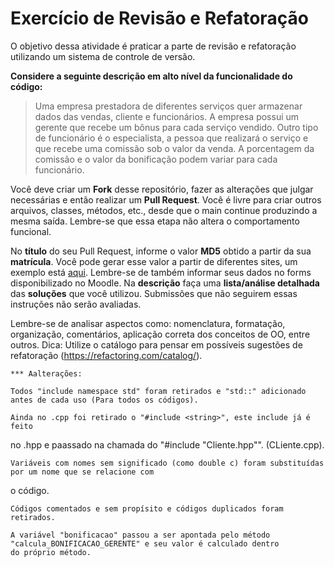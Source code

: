 # Exercício de Revisão e Refatoração

O objetivo dessa atividade é praticar a parte de revisão e refatoração utilizando um sistema de controle de versão.

**Considere a seguinte descrição em alto nível da funcionalidade do código:**  
> Uma empresa prestadora de diferentes serviços quer armazenar dados das vendas, cliente e funcionários. A empresa possui um gerente que recebe um bônus para cada serviço vendido. Outro tipo de funcionário é o especialista, a pessoa que realizará o serviço e que recebe uma comissão sob o valor da venda. A porcentagem da comissão e o valor da bonificação podem variar para cada funcionário.

Você deve criar um **Fork** desse repositório, fazer as alterações que julgar necessárias e então realizar um **Pull Request**. Você é livre para criar outros arquivos, classes, métodos, etc., desde que o main continue produzindo a mesma saída. Lembre-se que essa etapa não altera o comportamento funcional.

No **título** do seu Pull Request, informe o valor **MD5** obtido a partir da sua **matrícula**. Você pode gerar esse valor a partir de diferentes sites, um exemplo está [aqui](http://www.md5.cz/). Lembre-se de também informar seus dados no forms disponibilizado no Moodle. Na **descrição** faça uma **lista/análise detalhada** das **soluções** que você utilizou. Submissões que não seguirem essas instruções não serão avaliadas.

Lembre-se de analisar aspectos como: nomenclatura, formatação, organização, comentários, aplicação correta dos conceitos de OO, entre outros.
Dica: Utilize o catálogo para pensar em possíveis sugestões de refatoração (https://refactoring.com/catalog/).


    *** Aalterações:
    
    Todos "include namespace std" foram retirados e "std::" adicionado antes de cada uso (Para todos os códigos).
    
    Ainda no .cpp foi retirado o "#include <string>", este include já é feito 
no .hpp e paassado na chamada do "#include "Cliente.hpp"". (CLiente.cpp).

    Variáveis com nomes sem significado (como double c) foram substituídas por um nome que se relacione com
o código.

	Códigos comentados e sem propísito e códigos duplicados foram retirados.

    A variável "bonificacao" passou a ser apontada pelo método "calcula_BONIFICACAO_GERENTE" e seu valor é calculado dentro
    do próprio método.

